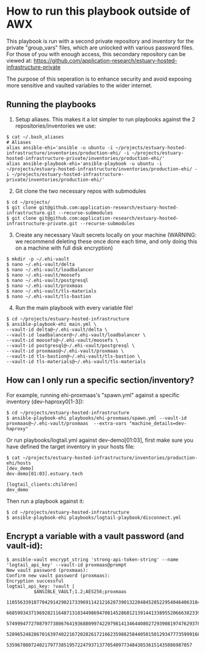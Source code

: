 
# How to run this playbook outside of AWX

This playbook is run with a second private repository and inventory for the private "group_vars" files, which are unlocked with various password files. For those of you with enough access, this secondary repository can be viewed at: https://github.com/application-research/estuary-hosted-infrastructure-private

The purpose of this seperation is to enhance security and avoid exposing more sensitive and vaulted variables to the wider internet.


## Running the playbooks

1) Setup aliases. This makes it a lot simpler to run playbooks against the 2 repositories/inventories we use:
```
$ cat ~/.bash_aliases
# Aliases
alias ansible-ehi='ansible -u ubuntu -i ~/projects/estuary-hosted-infrastructure/inventories/production-ehi/ -i ~/projects/estuary-hosted-infrastructure-private/inventories/production-ehi/'
alias ansible-playbook-ehi='ansible-playbook -u ubuntu -i ~/projects/estuary-hosted-infrastructure/inventories/production-ehi/ -i ~/projects/estuary-hosted-infrastructure-private/inventories/production-ehi/'
```

2) Git clone the two necessary repos with submodules
```
$ cd ~/projects/
$ git clone git@github.com:application-research/estuary-hosted-infrastructure.git --recurse-submodules
$ git clone git@github.com:application-research/estuary-hosted-infrastructure-private.git --recurse-submodules
```

3) Create any necessary Vault secrets locally on your machine (WARNING: we recommend deleting these once done each time, and only doing this on a machine with full disk encryption)
```
$ mkdir -p ~/.ehi-vault
$ nano ~/.ehi-vault/delta
$ nano ~/.ehi-vault/loadbalancer
$ nano ~/.ehi-vault/moosefs
$ nano ~/.ehi-vault/postgresql
$ nano ~/.ehi-vault/proxmaas
$ nano ~/.ehi-vault/tls-materials
$ nano ~/.ehi-vault/tls-bastion
```

4) Run the main playbook with every variable file!
```
$ cd ~/projects/estuary-hosted-infrastructure
$ ansible-playbook-ehi main.yml \
--vault-id delta@~/.ehi-vault/delta \
--vault-id loadbalancer@~/.ehi-vault/loadbalancer \
--vault-id moosefs@~/.ehi-vault/moosefs \
--vault-id postgresql@~/.ehi-vault/postgresql \
--vault-id proxmaas@~/.ehi-vault/proxmaas \
--vault-id tls-bastion@~/.ehi-vault/tls-bastion \
--vault-id tls-materials@~/.ehi-vault/tls-materials
```


## How can I only run a specific section/inventory? 

For example, running ehi-proxmaas's "spawn.yml" against a specific inventory (dev-haproxy0[1-3]):

```
$ cd ~/projects/estuary-hosted-infrastructure
$ ansible-playbook-ehi playbooks/ehi-proxmaas/spawn.yml --vault-id proxmaas@~/.ehi-vault/proxmaas  --extra-vars "machine_details=dev-haproxy"
```

Or run playbooks/logtail.yml against dev-demo[01:03], first make sure you have defined the target inventory in your hosts file:
```
$ cat ~/projects/estuary-hosted-infrastructure/inventories/production-ehi/hosts
[dev_demo]
dev-demo[01:03].estuary.tech

[logtail_clients:children]
dev_demo
```
Then run a playbook against it:
```
$ cd ~/projects/estuary-hosted-infrastructure
$ ansible-playbook-ehi playbooks/logtail-playbook/disconnect.yml
```


## Encrypt a variable with a vault password (and vault-id):
```
$ ansible-vault encrypt_string 'strong-api-token-string' --name 'logtail_api_key' --vault-id proxmaas@prompt
New vault password (proxmaas): 
Confirm new vault password (proxmaas): 
Encryption successful
logtail_api_key: !vault |
          $ANSIBLE_VAULT;1.2;AES256;proxmaas
          11055633918770429142902173396911421216287390132204845285229540464063184442026986
          66859934371969282116487131834498694708145286012139144133895520666382339655331443
          57499947727087977380676419368809974229798141346440802729390819747629378816477878
          52896524828670163974022167202826172166235988258440501501293477735999168369912972
          53596788072402179773851957224793713770540977348438536151435086987057
```